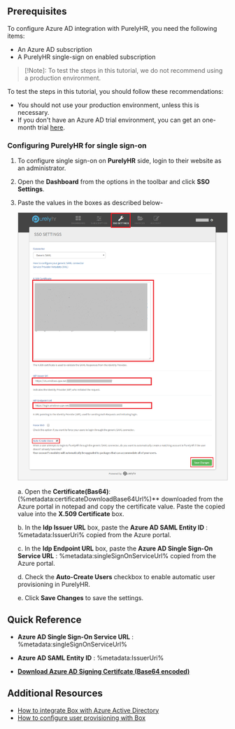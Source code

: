 ## Prerequisites

To configure Azure AD integration with PurelyHR, you need the following items:

- An Azure AD subscription
- A PurelyHR single-sign on enabled subscription

> [!Note]:
> To test the steps in this tutorial, we do not recommend using a production environment.

To test the steps in this tutorial, you should follow these recommendations:

- You should not use your production environment, unless this is necessary.
- If you don't have an Azure AD trial environment, you can get an one-month trial [here](https://azure.microsoft.com/pricing/free-trial/).

### Configuring PurelyHR for single sign-on

1. To configure single sign-on on **PurelyHR** side, login to their website as an administrator.

2. Open the **Dashboard** from the options in the toolbar and click **SSO Settings**.

3. Paste the values in the boxes as described below-

	![Configure Single Sign-On](./media/active-directory-saas-purelyhr-tutorial/purelyhr-dashboard-sso-settings.png)	

	a. Open the **Certificate(Bas64)**: (%metadata:certificateDownloadBase64Url%)** downloaded from the Azure portal in notepad and copy the certificate value. Paste the copied value into the **X.509 Certificate** box.

	b. In the **Idp Issuer URL** box, paste the **Azure AD SAML Entity ID** : %metadata:IssuerUri% copied from the Azure portal.

	c. In the **Idp Endpoint URL** box, paste the **Azure AD Single Sign-On Service URL** : %metadata:singleSignOnServiceUrl% copied from the Azure portal. 

	d. Check the **Auto-Create Users** checkbox to enable automatic user provisioning in PurelyHR.

	e. Click **Save Changes** to save the settings.



## Quick Reference

* **Azure AD Single Sign-On Service URL** : %metadata:singleSignOnServiceUrl%

* **Azure AD SAML Entity ID** : %metadata:IssuerUri%

* **[Download Azure AD Signing Certifcate (Base64 encoded)](%metadata:certificateDownloadBase64Url%)**



## Additional Resources

* [How to integrate Box with Azure Active Directory](active-directory-saas-box-tutorial.md)
* [How to configure user provisioning with Box](active-directory-saas-box-user-provisioning-tutorial.md)
